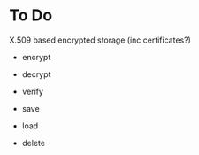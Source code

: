 # To Do

X.509 based encrypted storage (inc certificates?)

- encrypt 
- decrypt
- verify

- save
- load
- delete
